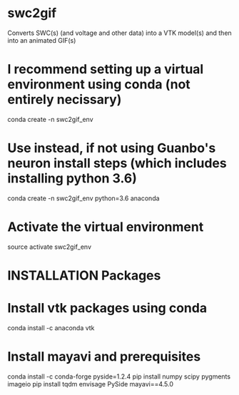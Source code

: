 # swc2gif
Converts SWC(s) (and voltage and other data) into a VTK model(s) and then into an animated GIF(s)

# I recommend setting up a virtual environment using conda (not entirely necissary)
conda create -n swc2gif_env 
# Use instead, if not using Guanbo's neuron install steps (which includes installing python 3.6)
conda create -n swc2gif_env python=3.6 anaconda

# Activate the virtual environment
source activate swc2gif_env

# INSTALLATION Packages
# Install vtk packages using conda
conda install -c anaconda vtk

# Install mayavi and prerequisites
conda install -c conda-forge pyside=1.2.4
pip install numpy scipy pygments imageio
pip install tqdm envisage PySide mayavi==4.5.0

